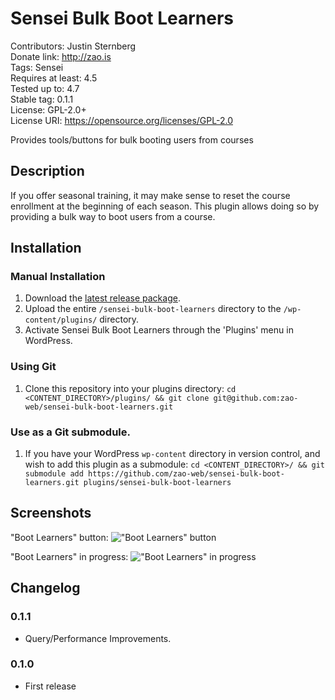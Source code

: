 # Sensei Bulk Boot Learners

Contributors:      Justin Sternberg  
Donate link:       http://zao.is  
Tags:              Sensei  
Requires at least: 4.5  
Tested up to:      4.7  
Stable tag:        0.1.1  
License:           GPL-2.0+  
License URI:       https://opensource.org/licenses/GPL-2.0  

Provides tools/buttons for bulk booting users from courses

## Description

If you offer seasonal training, it may make sense to reset the course enrollment at the beginning of each season. This plugin allows doing so by providing a bulk way to boot users from a course.

## Installation

### Manual Installation

1. Download the [latest release package](https://github.com/zao-web/sensei-bulk-boot-learners/releases).
2. Upload the entire `/sensei-bulk-boot-learners` directory to the `/wp-content/plugins/` directory.
3. Activate Sensei Bulk Boot Learners through the 'Plugins' menu in WordPress.

### Using Git

1. Clone this repository into your plugins directory:
	`cd <CONTENT_DIRECTORY>/plugins/ && git clone git@github.com:zao-web/sensei-bulk-boot-learners.git`

### Use as a Git submodule.
1. If you have your WordPress `wp-content` directory in version control, and wish to add this plugin as a submodule:
	`cd <CONTENT_DIRECTORY>/ && git submodule add https://github.com/zao-web/sensei-bulk-boot-learners.git plugins/sensei-bulk-boot-learners`

## Screenshots

"Boot Learners" button:
!["Boot Learners" button](https://raw.githubusercontent.com/zao-web/sensei-bulk-boot-learners/master/screenshot-1.png)

"Boot Learners" in progress:
!["Boot Learners" in progress](https://raw.githubusercontent.com/zao-web/sensei-bulk-boot-learners/master/screenshot-2.png)

## Changelog

### 0.1.1
* Query/Performance Improvements.

### 0.1.0
* First release
